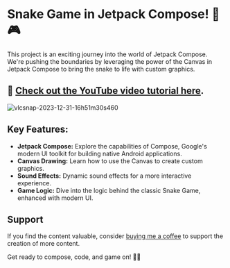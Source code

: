 # Snake Game in Jetpack Compose! 🐍🎮

This project is an exciting journey into the world of Jetpack Compose. We're pushing the boundaries by leveraging the power of the Canvas in Jetpack Compose to bring the snake to life with custom graphics. 

## 🎥 [Check out the YouTube video tutorial here](https://youtu.be/K3PbisJtj-s?si=htA1yCK4bmEODigU).

![vlcsnap-2023-12-31-16h51m30s460](https://github.com/CodeInKotLang/SnakeGame/assets/110901093/5fedffe7-61ac-4924-b867-57dab9c186e9)

## Key Features:

- **Jetpack Compose:** Explore the capabilities of Compose, Google's modern UI toolkit for building native Android applications.
- **Canvas Drawing:** Learn how to use the Canvas to create custom graphics.
- **Sound Effects:** Dynamic sound effects for a more interactive experience. 
- **Game Logic:** Dive into the logic behind the classic Snake Game, enhanced with modern UI.

## Support

If you find the content valuable, consider [buying me a coffee](https://ko-fi.com/mohammadarif) to support the creation of more content.

Get ready to compose, code, and game on! 🚀🎉
